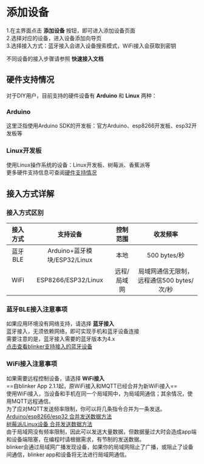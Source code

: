 # 添加设备  
1.在主界面点击 **添加设备** 按钮，即可进入添加设备页面  
2.选择对应的设备，进入设备添加向导页  
3.选择接入方式：蓝牙接入会进入设备搜索模式，WiFi接入会获取到密钥  

不同设备的接入步骤请参照 **快速接入文档**  

## 硬件支持情况
对于DIY用户，目前支持的硬件设备有 **Arduino** 和 **Linux** 两种：
### Arduino  
这里泛指使用Arduino SDK的开发板：官方Arduino、esp8266开发板、esp32开发板等  
### Linux开发板  
使用Linux操作系统的设备：Linux开发板、树莓派、香蕉派等  
更多硬件支持信息可查阅[硬件支持情况](?file=003-硬件开发/01-支持的设备 "支持的设备")  


## 接入方式详解  

### 接入方式区别  
| 接入方式 | 支持设备 | 控制范围 | 收发频率 | 
| :-: | :-: | :-: | :-: | 
| 蓝牙BLE | Arduino+蓝牙模块/ESP32/Linux | 本地 | 500 bytes/秒 | 
| WiFi | ESP8266/ESP32/Linux | 远程/局域网 | 局域网通信无限制，远程通信500 bytes/次/秒 | 

### 蓝牙BLE接入注意事项  
如果应用环境没有网络支持，请选择 **蓝牙接入**  
蓝牙接入，无须依赖网络，即可实现手机和蓝牙设备连接  
需要注意的是，蓝牙接入需要的蓝牙版本为4.x  
[点击查看blinker支持接入的蓝牙设备](?file=003-硬件开发/01-设备端支持)

### WiFi接入注意事项  
如果需要远程控制设备，请选择 **WiFi接入**  
==自blinker App 2.1.1起，原WiFi接入和MQTT已经合并为新WiFi接入==  
使用WiFi接入，当设备和手机在同一个局域网中，为局域网通信；其余情况，使用MQTT远程通信。  
为了应对MQTT发送频率限制，你可以将几条指令合并为一条发送。  
[Arduino/esp8266/esp32 合并发送数据方法](?file=003-%E7%A1%AC%E4%BB%B6%E5%BC%80%E5%8F%91/02-Arduino%E6%94%AF%E6%8C%81#%E6%95%B0%E6%8D%AE%E7%AE%A1%E7%90%86)  
[树莓派/Linux设备 合并发送数据方法](?file=003-%E7%A1%AC%E4%BB%B6%E5%BC%80%E5%8F%91/03-Python%E6%94%AF%E6%8C%81#%E6%95%B0%E6%8D%AE%E7%AE%A1%E7%90%86)  
由于局域网没有频率限制，因此可以发送大量数据，但数据量过大时会造成app端和设备端阻塞，在编程时请根据需求，有节制的发送数据。  
blinker会通过局域网广播发现设备，如果你的局域网阻止了广播，或阻止了设备间通信，blinker app和设备将无法进行局域网通信。 